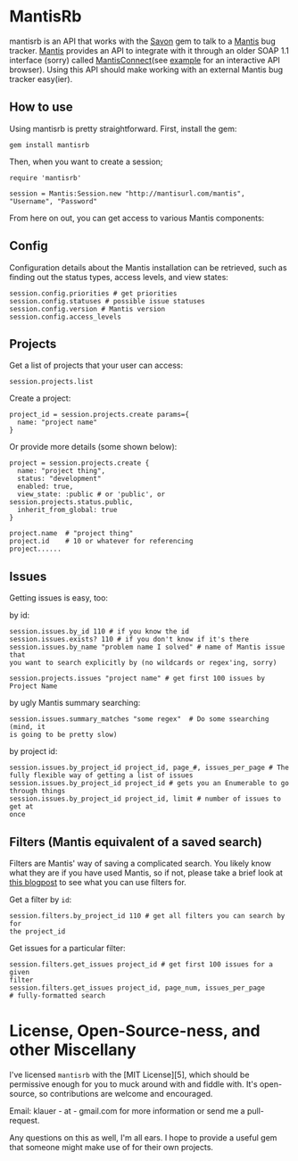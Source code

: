 MantisRb
========

mantisrb is an API that works with the [Savon][1] gem to talk to a [Mantis][2]
bug tracker.  [Mantis][2] provides an API to integrate with it through an older
SOAP 1.1 interface (sorry) called [MantisConnect][3](see [example][4] for an interactive API browser).  Using this API should make working with an
external Mantis bug tracker easy(ier).

How to use
----------

Using mantisrb is pretty straightforward.  First, install the gem:

    gem install mantisrb

Then, when you want to create a session;

    require 'mantisrb'

    session = Mantis:Session.new "http://mantisurl.com/mantis", "Username", "Password"

From here on out, you can get access to various Mantis components:

Config
------
Configuration details about the Mantis installation can be retrieved, such
as finding out the status types, access levels, and view states:

    session.config.priorities # get priorities
    session.config.statuses # possible issue statuses
    session.config.version # Mantis version
    session.config.access_levels


Projects
--------

Get a list of projects that your user can access:

    session.projects.list

Create a project:

    project_id = session.projects.create params={
      name: "project name" 
    }

Or provide more details (some shown below):

    project = session.projects.create {
      name: "project thing",
      status: "development"
      enabled: true,
      view_state: :public # or 'public', or session.projects.status.public,
      inherit_from_global: true
    }

    project.name  # "project thing"
    project.id    # 10 or whatever for referencing
    project......

Issues
------

Getting issues is easy, too:

by id:

    session.issues.by_id 110 # if you know the id
    session.issues.exists? 110 # if you don't know if it's there
    session.issues.by_name "problem name I solved" # name of Mantis issue that
    you want to search explicitly by (no wildcards or regex'ing, sorry)

    session.projects.issues "project name" # get first 100 issues by Project Name

by ugly Mantis summary searching:

    session.issues.summary_matches "some regex"  # Do some ssearching (mind, it
    is going to be pretty slow)

by project id:

    session.issues.by_project_id project_id, page_#, issues_per_page # The
    fully flexible way of getting a list of issues
    session.issues.by_project_id project_id # gets you an Enumerable to go
    through things
    session.issues.by_project_id project_id, limit # number of issues to get at
    once

Filters (Mantis equivalent of a saved search)
---------------------------------------------

Filters are Mantis' way of saving a complicated search.  You likely know what
they are if you have used Mantis, so if not, please take a brief look at [this
blogpost][6] to see what you can use filters for.


Get a filter by `id`:

    session.filters.by_project_id 110 # get all filters you can search by for
    the project_id

Get issues for a particular filter:

    session.filters.get_issues project_id # get first 100 issues for a given
    filter
    session.filters.get_issues project_id, page_num, issues_per_page
    # fully-formatted search


License, Open-Source-ness, and other Miscellany
===============================================

I've licensed `mantisrb` with the [MIT License][5], which should be permissive
enough for you to muck around with and fiddle with.  It's open-source, so
contributions are welcome and encouraged.

Email: klauer - at - gmail.com for more information or send me a pull-request.

Any questions on this as well, I'm all ears.  I hope to provide a useful gem
that someone might make use of for their own projects.

 [1]: http://www.savonrb.com
 [2]: http://www.mantisbt.org
 [3]: http://www.futureware.biz/mantisconnect/concept.php
 [4]: http://www.mantisbt.org/demo/api/soap/mantisconnect.php
 [6]: http://www.mantisbt.org/blog/?p=6
